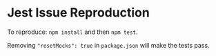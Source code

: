 # Jest Issue Reproduction

To reproduce: `npm install` and then `npm test`.

Removing `"resetMocks": true` in `package.json` will make the tests pass.
